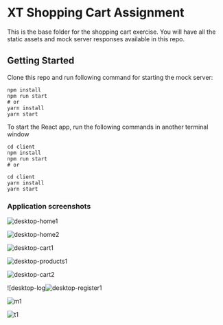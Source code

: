 # XT Shopping Cart Assignment

This is the base folder for the shopping cart exercise. You will have all the static assets and mock server responses available in this repo.

## Getting Started

Clone this repo and run following command for starting the mock server:

```
npm install
npm run start
# or
yarn install
yarn start
```

To start the React app, run the following commands in another terminal window

```
cd client
npm install
npm run start
# or

cd client
yarn install
yarn start

```

### Application screenshots

![desktop-home1](https://user-images.githubusercontent.com/22185174/147811544-24da3bf1-932a-48b0-8c3e-22e7e58a2493.JPG)

![desktop-home2](https://user-images.githubusercontent.com/22185174/147811551-5fb10e29-3039-4da4-9622-db6128b73ad7.JPG)

![desktop-cart1](https://user-images.githubusercontent.com/22185174/147811554-53e76c34-f696-4fb0-9bb3-6c407473025d.JPG)

![desktop-products1](https://user-images.githubusercontent.com/22185174/147811552-8c0e9c5d-5a45-4077-af94-78258e7b3964.JPG)

![desktop-cart2](https://user-images.githubusercontent.com/22185174/147811557-390f3e21-95b7-46f1-a4ac-797c45c7cb79.JPG)

![desktop-log![desktop-register1](https://user-images.githubusercontent.com/22185174/147811560-600397b6-aebb-4f25-a3a9-6cd40ea1c323.JPG)

![m1](https://user-images.githubusercontent.com/22185174/147811567-5fdba686-6696-413d-b999-ae3e2b29299b.JPG)

![t1](https://user-images.githubusercontent.com/22185174/147811564-cefc4e37-cb1b-4128-bb28-2d97c0faa836.JPG)
